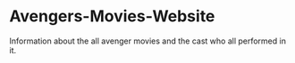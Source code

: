 # Avengers-Movies-Website
Information about the all avenger movies and the cast who all performed in it.
